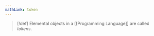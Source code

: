 ```yaml
---
mathLink: token
---
```

>[!def]
>Elemental objects in a [[Programming Language]] are called *tokens*.

